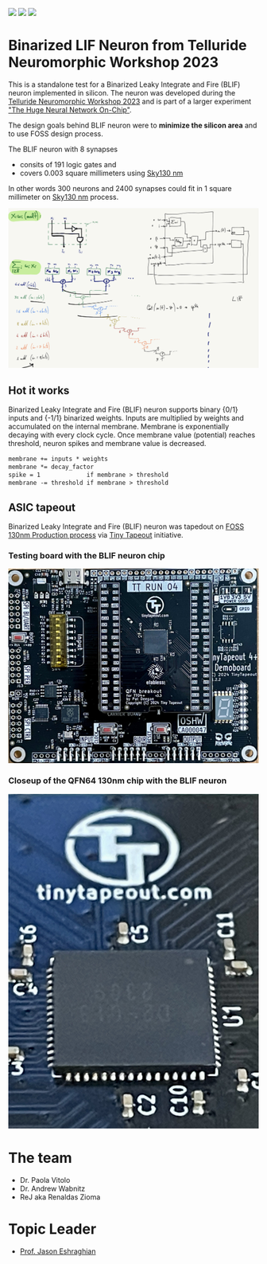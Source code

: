 ![](../../workflows/gds/badge.svg) ![](../../workflows/docs/badge.svg) ![](../../workflows/test/badge.svg)

# Binarized LIF Neuron from Telluride Neuromorphic Workshop 2023

This is a standalone test for a Binarized Leaky Integrate and Fire (BLIF) neuron implemented in silicon. The neuron was developed during the [Telluride Neuromorphic Workshop 2023](https://sites.google.com/view/telluride-2023/home) and is part of a larger experiment ["The Huge Neural Network On-Chip"](https://github.com/rejunity/tt05-snn).

The design goals behind BLIF neuron were to **minimize the silicon area** and to use FOSS design process.

The BLIF neuron with 8 synapses
* consits of 191 logic gates and
* covers 0.003 square millimeters using [Sky130 nm](https://skywater-pdk.readthedocs.io/en/main/)

In other words 300 neurons and 2400 synapses could fit in 1 square millimeter on [Sky130 nm](https://skywater-pdk.readthedocs.io/en/main/) process.

![](docs/paolas_design_notes_summary.png)

## Hot it works

Binarized Leaky Integrate and Fire (BLIF) neuron supports binary {0/1} inputs and {-1/1} binarized weights.
Inputs are multiplied by weights and accumulated on the internal membrane. Membrane is exponentially decaying with every clock cycle.
Once membrane value (potential) reaches threshold, neuron spikes and membrane value is decreased.

```
membrane += inputs * weights
membrane *= decay_factor
spike = 1             if membrane > threshold
membrane -= threshold if membrane > threshold

```



## ASIC tapeout

Binarized Leaky Integrate and Fire (BLIF) neuron was tapedout on [FOSS 130nm Production process](https://skywater-pdk.readthedocs.io/en/main/) via [Tiny Tapeout](https://tinytapeout.com/runs/tt04/) initiative.

### Testing board with the BLIF neuron chip
![](docs/TinyTapeou04_board.jpg)

### Closeup of the QFN64 130nm chip with the BLIF neuron
![](docs/TinyTapeou04_chip.jpg)

# The team
  - Dr. Paola Vitolo
  - Dr. Andrew Wabnitz
  - ReJ aka Renaldas Zioma

# Topic Leader
  - [Prof. Jason Eshraghian](https://ncg.ucsc.edu/jason-eshraghian-bio/)
